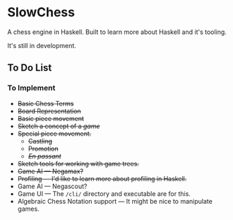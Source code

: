 SlowChess
=========

A chess engine in Haskell. Built to learn more about Haskell and it's tooling.

It's still in development.

To Do List
----------

### To Implement

* ~~Basic Chess Terms~~
* ~~Board Representation~~
* ~~Basic piece movement~~
* ~~Sketch a concept of a *game*~~
* ~~Special piece movement.~~
    * ~~Castling~~
    * ~~Promotion~~
    * ~~*En passant*~~
* ~~Sketch tools for working with game trees.~~
* ~~Game AI — Negamax?~~
* ~~Profiling — I'd like to learn more about profiling in Haskell.~~
* Game AI — Negascout?
* Game UI — The `/cli/` directory and executable are for this.
* Algebraic Chess Notation support — It might be nice to manipulate games.
